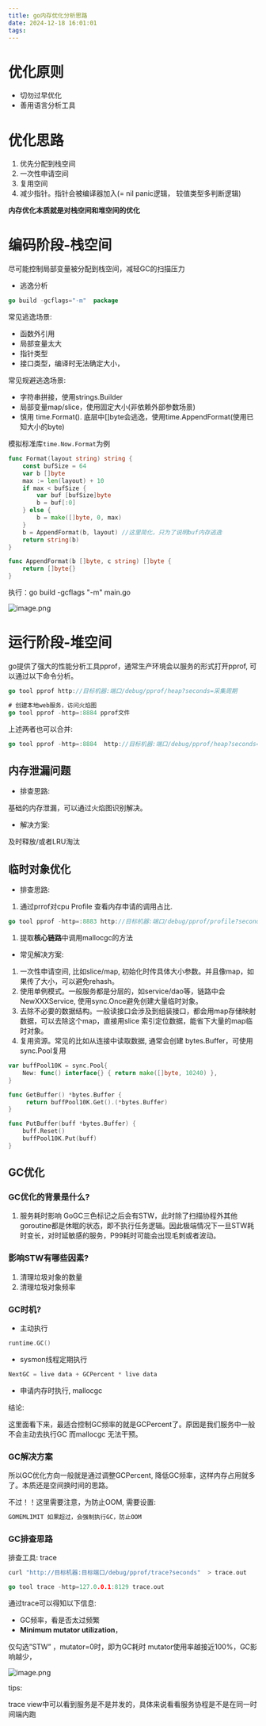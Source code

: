 ```yaml
---
title: go内存优化分析思路
date: 2024-12-18 16:01:01
tags:
---
```


# 优化原则

- 切勿过早优化
- 善用语言分析工具

# 优化思路

1. 优先分配到栈空间
2. 一次性申请空间
3. 复用空间
4. 减少指针。指针会被编译器加入(= nil panic逻辑， 较值类型多判断逻辑)

**内存优化本质就是对栈空间和堆空间的优化**

# 编码阶段-栈空间

尽可能控制局部变量被分配到栈空间，减轻GC的扫描压力

- 逃逸分析

```go
go build -gcflags="-m"  package
```

常见逃逸场景:

- 函数外引用
- 局部变量太大
- 指针类型
- 接口类型，编译时无法确定大小，

常见规避逃逸场景:

- 字符串拼接，使用strings.Builder
- 局部变量map/slice，使用固定大小(非依赖外部参数场景)
- 慎用 time.Format(). 底层中[]byte会逃逸，使用time.AppendFormat(使用已知大小的byte)

模拟标准库`time.Now.Format`为例

```go
func Format(layout string) string {
	const bufSize = 64
	var b []byte
	max := len(layout) + 10
	if max < bufSize {
		var buf [bufSize]byte
		b = buf[:0]
	} else {
		b = make([]byte, 0, max)
	}
	b = AppendFormat(b, layout) //这里简化，只为了说明buf内存逃逸
	return string(b)
}

func AppendFormat(b []byte, c string) []byte {
	return []byte{}
}
```

执行：go build -gcflags "-m" main.go

![image.png](/images/go_mem_escape.png)

# 运行阶段-堆空间

go提供了强大的性能分析工具pprof，通常生产环境会以服务的形式打开pprof, 可以通过以下命令分析。

```go
go tool pprof http://目标机器:端口/debug/pprof/heap?seconds=采集周期

# 创建本地web服务，访问火焰图
go tool pprof -http=:8884 pprof文件 
```

上述两者也可以合并:

```go
go tool pprof -http=:8884  http://目标机器:端口/debug/pprof/heap?seconds=采集周期
```

## 内存泄漏问题

- 排查思路:

基础的内存泄漏，可以通过火焰图识别解决。

- 解决方案:

及时释放/或者LRU淘汰

## 临时对象优化

- 排查思路:
1. 通过prrof对cpu Profile 查看内存申请的调用占比.

```go
go tool pprof -http=:8883 http://目标机器:端口/debug/pprof/profile?seconds=采集周期
```

1. 提取**核心链路**中调用mallocgc的方法
- 常见解决方案:
1. 一次性申请空间, 比如slice/map, 初始化时传具体大小参数。并且像map，如果传了大小，可以避免rehash。
2. 使用单例模式。一般服务都是分层的，如service/dao等，链路中会NewXXXService, 使用sync.Once避免创建大量临时对象。
3. 去除不必要的数据结构。一般读接口会涉及到组装接口，都会用map存储映射数据，可以去除这个map，直接用slice 索引定位数据，能省下大量的map临时对象。
4. 复用资源。常见的比如从连接中读取数据, 通常会创建 bytes.Buffer，可使用sync.Pool复用

```go
var buffPool10K = sync.Pool{
	New: func() interface{} { return make([]byte, 10240) },
}

func GetBuffer() *bytes.Buffer {
	 return buffPool10K.Get().(*bytes.Buffer)
}

func PutBuffer(buff *bytes.Buffer) {
	buff.Reset()
	buffPool10K.Put(buff)
}
```

## GC优化

### GC优化的背景是什么?

1. 服务耗时影响
   GoGC三色标记之后会有STW，此时除了扫描协程外其他goroutine都是休眠的状态，即不执行任务逻辑。因此极端情况下一旦STW耗时变长，对时延敏感的服务，P99耗时可能会出现毛刺或者波动。

### 影响STW有哪些因素?

1. 清理垃圾对象的数量
2. 清理垃圾对象频率

### GC时机?

- 主动执行

```go
runtime.GC()
```

- sysmon线程定期执行

```go
NextGC = live data + GCPercent * live data
```

- 申请内存时执行, mallocgc

结论:

这里面看下来，最适合控制GC频率的就是GCPercent了。原因是我们服务中一般不会主动去执行GC 而mallocgc 无法干预。

### GC解决方案

所以GC优化方向一般就是通过调整GCPercent, 降低GC频率，这样内存占用就多了。本质还是空间换时间的思路。

不过！！这里需要注意，为防止OOM, 需要设置:

```go
GOMEMLIMIT 如果超过，会强制执行GC，防止OOM 
```

### GC排查思路

排查工具: trace

```go
curl "http://目标机器:目标端口/debug/pprof/trace?seconds"  > trace.out

go tool trace -http=127.0.0.1:8129 trace.out
```

通过trace可以得知以下信息:

- GC频率，看是否太过频繁
- **Minimum mutator utilization**，

仅勾选”STW” ，mutator=0时，即为GC耗时
mutator使用率越接近100%，GC影响越少，

![image.png](/images/gc_mutator.png)

tips:

trace view中可以看到服务是不是并发的，具体来说看看服务协程是不是在同一时间端内跑